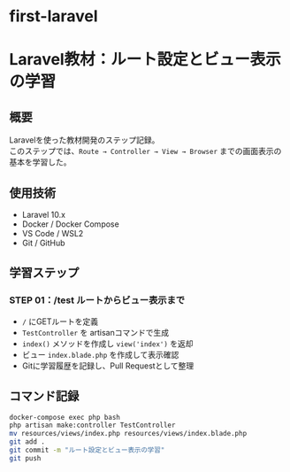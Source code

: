 # first-laravel
# Laravel教材：ルート設定とビュー表示の学習

## 概要
Laravelを使った教材開発のステップ記録。  
このステップでは、`Route → Controller → View → Browser` までの画面表示の基本を学習した。

## 使用技術
- Laravel 10.x
- Docker / Docker Compose
- VS Code / WSL2
- Git / GitHub

## 学習ステップ
### STEP 01：/test ルートからビュー表示まで
- `/` にGETルートを定義
- `TestController` を artisanコマンドで生成
- `index()` メソッドを作成し `view('index')` を返却
- ビュー `index.blade.php` を作成して表示確認
- Gitに学習履歴を記録し、Pull Requestとして整理

## コマンド記録
```bash
docker-compose exec php bash
php artisan make:controller TestController
mv resources/views/index.php resources/views/index.blade.php
git add .
git commit -m "ルート設定とビュー表示の学習"
git push

